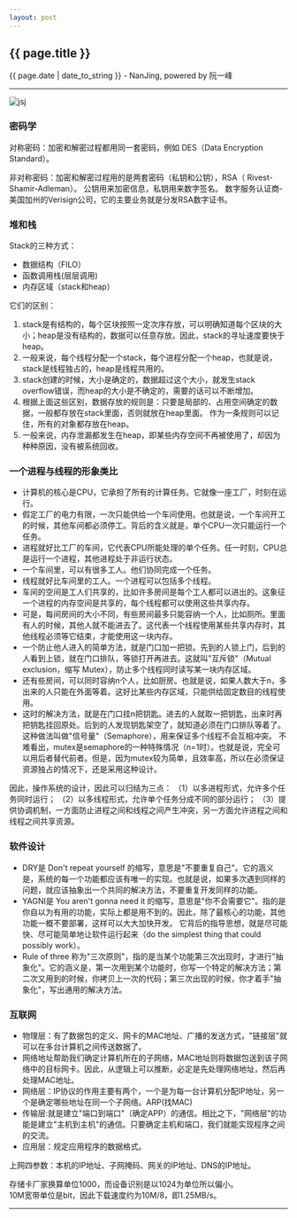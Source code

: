 ```yaml
---
layout: post
---
```


<h2>{{ page.title }}</h2>
<p class='meta'>{{ page.date | date_to_string }} - NanJing,  powered by 阮一峰</p>

----------


![jsj](http://pic.baike.soso.com/p/20130717/20130717142914-893252179.jpg)



### 密码学 ###
对称密码：加密和解密过程都用同一套密码，例如 DES（Data Encryption Standard）。

非对称密码：加密和解密过程用的是两套密码（私钥和公钥），RSA（ Rivest-Shamir-Adleman）。
公钥用来加密信息，私钥用来数字签名。
数字服务认证商-美国加州的Verisign公司，它的主要业务就是分发RSA数字证书。

### 堆和栈 ###
Stack的三种方式：
 
- 数据结构（FILO）
- 函数调用栈(层层调用)
- 内存区域（stack和heap）

它们的区别：

1. stack是有结构的，每个区块按照一定次序存放，可以明确知道每个区块的大小；heap是没有结构的，数据可以任意存放。因此，stack的寻址速度要快于heap。
2.  一般来说，每个线程分配一个stack，每个进程分配一个heap，也就是说，stack是线程独占的，heap是线程共用的。
3.  stack创建的时候，大小是确定的，数据超过这个大小，就发生stack overflow错误，而heap的大小是不确定的，需要的话可以不断增加。
4.  根据上面这些区别，数据存放的规则是：只要是局部的、占用空间确定的数据，一般都存放在stack里面，否则就放在heap里面。
作为一条规则可以记住，所有的对象都存放在heap。
5.	一般来说，内存泄漏都发生在heap，即某些内存空间不再被使用了，却因为种种原因，没有被系统回收。

### 一个进程与线程的形象类比 ###
- 计算机的核心是CPU，它承担了所有的计算任务。它就像一座工厂，时刻在运行。
- 假定工厂的电力有限，一次只能供给一个车间使用。也就是说，一个车间开工的时候，其他车间都必须停工。背后的含义就是，单个CPU一次只能运行一个任务。
- 进程就好比工厂的车间，它代表CPU所能处理的单个任务。任一时刻，CPU总是运行一个进程，其他进程处于非运行状态。
- 一个车间里，可以有很多工人。他们协同完成一个任务。
- 线程就好比车间里的工人。一个进程可以包括多个线程。
- 车间的空间是工人们共享的，比如许多房间是每个工人都可以进出的。这象征一个进程的内存空间是共享的，每个线程都可以使用这些共享内存。
- 可是，每间房间的大小不同，有些房间最多只能容纳一个人，比如厕所。里面有人的时候，其他人就不能进去了。这代表一个线程使用某些共享内存时，其他线程必须等它结束，才能使用这一块内存。
- 一个防止他人进入的简单方法，就是门口加一把锁。先到的人锁上门，后到的人看到上锁，就在门口排队，等锁打开再进去。这就叫"互斥锁"（Mutual exclusion，缩写 Mutex），防止多个线程同时读写某一块内存区域。
- 还有些房间，可以同时容纳n个人，比如厨房。也就是说，如果人数大于n，多出来的人只能在外面等着。这好比某些内存区域，只能供给固定数目的线程使用。
- 这时的解决方法，就是在门口挂n把钥匙。进去的人就取一把钥匙，出来时再把钥匙挂回原处。后到的人发现钥匙架空了，就知道必须在门口排队等着了。这种做法叫做"信号量"（Semaphore），用来保证多个线程不会互相冲突。
不难看出，mutex是semaphore的一种特殊情况（n=1时）。也就是说，完全可以用后者替代前者。但是，因为mutex较为简单，且效率高，所以在必须保证资源独占的情况下，还是采用这种设计。

因此，操作系统的设计，因此可以归结为三点：
（1）以多进程形式，允许多个任务同时运行；
（2）以多线程形式，允许单个任务分成不同的部分运行；
（3）提供协调机制，一方面防止进程之间和线程之间产生冲突，另一方面允许进程之间和线程之间共享资源。

### 软件设计 ###
- DRY是 Don't repeat yourself 的缩写，意思是"不要重复自己"。它的涵义是，系统的每一个功能都应该有唯一的实现。也就是说，如果多次遇到同样的问题，就应该抽象出一个共同的解决方法，不要重复开发同样的功能。
- YAGNI是 You aren't gonna need it 的缩写，意思是"你不会需要它"。指的是你自以为有用的功能，实际上都是用不到的。因此，除了最核心的功能，其他功能一概不要部署，这样可以大大加快开发。
它背后的指导思想，就是尽可能快、尽可能简单地让软件运行起来（do the simplest thing that could possibly work）。
- Rule of three 称为"三次原则"，指的是当某个功能第三次出现时，才进行"抽象化"。它的涵义是，第一次用到某个功能时，你写一个特定的解决方法；第二次又用到的时候，你拷贝上一次的代码；第三次出现的时候，你才着手"抽象化"，写出通用的解决方法。

### 互联网 ###

- 物理层：有了数据包的定义、网卡的MAC地址、广播的发送方式，"链接层"就可以在多台计算机之间传送数据了。
- 网络地址帮助我们确定计算机所在的子网络，MAC地址则将数据包送到该子网络中的目标网卡。因此，从逻辑上可以推断，必定是先处理网络地址，然后再处理MAC地址。
- 网络层：IP协议的作用主要有两个，一个是为每一台计算机分配IP地址，另一个是确定哪些地址在同一个子网络。ARP(找MAC)
- 传输层:就是建立"端口到端口"（确定APP）的通信。相比之下，"网络层"的功能是建立"主机到主机"的通信。只要确定主机和端口，我们就能实现程序之间的交流。
- 应用层：规定应用程序的数据格式。

上网四参数：本机的IP地址、子网掩码、网关的IP地址、DNS的IP地址。

存储卡厂家换算单位1000，而设备识别是以1024为单位所以偏小。  
10M宽带单位是bit，因此下载速度约为10M/8，即1.25MB/s。  

----------
